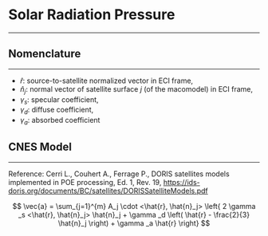 # Solar Radiation Pressure
---

## Nomenclature
---

* $\hat{r}$: source-to-satellite normalized vector in ECI frame,
* $\hat{n}_j$: normal vector of satellite surface $j$ (of the macomodel) in ECI frame,
* $\gamma _s$: specular coefficient,
* $\gamma _d$: diffuse coefficient,
* $\gamma _a$: absorbed coefficient


## CNES Model
---

Reference: Cerri L., Couhert A., Ferrage P., DORIS satellites models implemented
in POE processing, Ed. 1, Rev. 19, https://ids-doris.org/documents/BC/satellites/DORISSatelliteModels.pdf

$$ \vec{a} = \sum_{j=1}^{m} A_j \cdot <\hat{r}, \hat{n}_j> \left{ 2 \gamma _s <\hat{r}, \hat{n}_j> \hat{n}_j + \gamma _d \left( \hat{r} - \frac{2}{3} \hat{n}_j \right) + \gamma _a \hat{r} \right} $$

